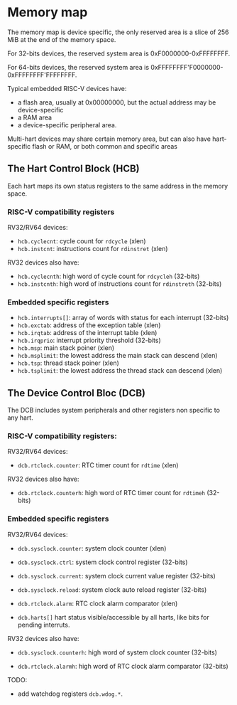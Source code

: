 # Memory map

The memory map is device specific, the only reserved area is a slice of 256 MiB at the end of the memory space.

For 32-bits devices, the reserved system area is 0xF0000000-0xFFFFFFFF.

For 64-bits devices, the reserved system area is 0xFFFFFFFF'F0000000-0xFFFFFFFF'FFFFFFFF.

Typical embedded RISC-V devices have:

- a flash area, usually at 0x00000000, but the actual address may be device-specific
- a RAM area 
- a device-specific peripheral area.

Multi-hart devices may share certain memory area, but can also have hart-specific flash or RAM, or both common and specific areas


## The Hart Control Block (HCB)

Each hart maps its own status registers to the same address in the memory space.

### RISC-V compatibility registers

RV32/RV64 devices:

- `hcb.cyclecnt`: cycle count for `rdcycle` (xlen)
- `hcb.instcnt`: instructions count for `rdinstret` (xlen)

RV32 devices also have:

- `hcb.cyclecnth`: high word of cycle count for `rdcycleh` (32-bits)
- `hcb.instcnth`: high word of instructions count for `rdinstreth` (32-bits)

### Embedded specific registers

- `hcb.interrupts[]`: array of words with status for each interrupt (32-bits)
- `hcb.exctab`: address of the exception table (xlen)
- `hcb.irqtab`: address of the interrupt table (xlen)
- `hcb.irqprio`: interrupt priority threshold (32-bits)
- `hcb.msp`: main stack poiner (xlen)
- `hcb.msplimit`: the lowest address the main stack can descend (xlen)
- `hcb.tsp`: thread stack poiner (xlen)
- `hcb.tsplimit`: the lowest address the thread stack can descend (xlen)

## The Device Control Bloc (DCB)

The DCB includes system peripherals and other registers non specific to any hart.

### RISC-V compatibility registers:

RV32/RV64 devices:

- `dcb.rtclock.counter`: RTC timer count for `rdtime` (xlen)

RV32 devices also have:

- `dcb.rtclock.counterh`: high word of RTC timer count for `rdtimeh` (32-bits)

### Embedded specific registers

RV32/RV64 devices:

- `dcb.sysclock.counter`: system clock counter (xlen)
- `dcb.sysclock.ctrl`: system clock control register (32-bits)
- `dcb.sysclock.current`: system clock current value register (32-bits)
- `dcb.sysclock.reload`: system clock auto reload register (32-bits)

- `dcb.rtclock.alarm`: RTC clock alarm comparator (xlen)
- `dcb.harts[]` hart status visible/accessible by all harts, like bits for pending interruts.

RV32 devices also have:

- `dcb.sysclock.counterh`: high word of system clock counter (32-bits)

- `dcb.rtclock.alarmh`: high word of RTC clock alarm comparator (32-bits)

TODO:

- add watchdog registers `dcb.wdog.*`.




